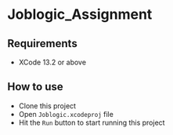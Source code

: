 # Joblogic_Assignment

## Requirements
- XCode 13.2 or above

## How to use
- Clone this project
- Open `Joblogic.xcodeproj` file
- Hit the `Run` button to start running this project

